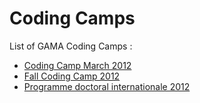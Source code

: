 # Coding Camps
List of GAMA Coding Camps :
  * [Coding Camp March 2012](https://github.com/mazarsju/gama_doc_17/wiki/WikiOnly/Events/Event__CodingCamp2012.md)
  * [Fall Coding Camp 2012](https://github.com/mazarsju/gama_doc_17/wiki/WikiOnly/Events/Event__CodingCampFall2012.md)
  * [Programme doctoral internationale 2012](https://github.com/mazarsju/gama_doc_17/wiki/WikiOnly/Events/Event__PDI2012.md)